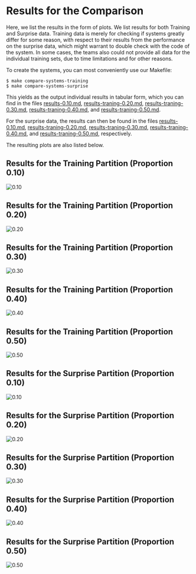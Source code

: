 # Results for the Comparison

Here, we list the results in the form of plots.
We list results for both Training and Surprise data. Training data is merely for checking if systems greatly differ for some reason, with respect to their results from the performance on the surprise data, which might warrant to double check with the code of the system. In some cases, the teams also could not provide all data for the individual training sets, due to time limitations and for other reasons.

To create the systems, you can most conveniently use our Makefile:

```
$ make compare-systems-training
$ make compare-systems-surprise
```

This yields as the output individual results in tabular form, which you can find in the files [results-0.10.md](results-0.10.md), 
[results-traning-0.20.md](results-training-0.20.md),
[results-traning-0.30.md](results-training-0.30.md),
[results-traning-0.40.md](results-training-0.40.md), and
[results-traning-0.50.md](results-training-0.50.md).

For the surprise data, the results can then be found in the files [results-0.10.md](results-0.10.md), 
[results-traning-0.20.md](results-surprise-0.20.md),
[results-traning-0.30.md](results-surprise-0.30.md),
[results-traning-0.40.md](results-surprise-0.40.md), and
[results-traning-0.50.md](results-surprise-0.50.md), respectively.

The resulting plots are also listed below.

## Results for the Training Partition (Proportion 0.10)

![0.10](training-0.10.png)

## Results for the Training Partition (Proportion 0.20)

![0.20](training-0.20.png)

## Results for the Training Partition (Proportion 0.30)

![0.30](training-0.30.png)

## Results for the Training Partition (Proportion 0.40)

![0.40](training-0.40.png)

## Results for the Training Partition (Proportion 0.50)

![0.50](training-0.50.png)

## Results for the Surprise Partition (Proportion 0.10)

![0.10](surprise-0.10.png)

## Results for the Surprise Partition (Proportion 0.20)

![0.20](surprise-0.20.png)

## Results for the Surprise Partition (Proportion 0.30)

![0.30](surprise-0.30.png)

## Results for the Surprise Partition (Proportion 0.40)

![0.40](surprise-0.40.png)

## Results for the Surprise Partition (Proportion 0.50)

![0.50](surprise-0.50.png)


